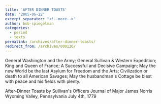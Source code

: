 ```yaml
---
title: 'AFTER DINNER TOASTS'
date: '2005-06-22'
excerpt_separator: "<!--more-->"
author: bob-spiegelman
categories:
  - period
  - texts
permalink: /archives/after-dinner-toasts/
redirect_from: /archives/000126/
---
```


General Washington and the Army;
General Sullivan & Western Expedition;
 King and Queen of France;
A Successful and Decisive Campaign;
May the new World be the last Asylum for Freedom and the Arts;
Civilization or death to all American Savages;
May the husbandman's Cottage be blest with peace and his fields with plenty.

After-Dinner Toasts by Sullivan's Officers
Journal of Major James Norris
Wyoming Valley, Pennsylvania
July 4th, 1779
